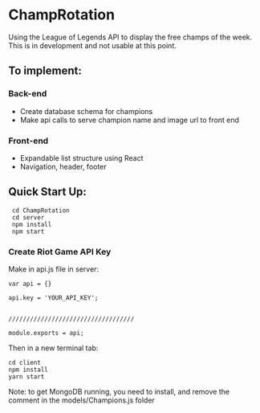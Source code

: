 # ChampRotation
Using the League of Legends API to display the free champs of the week. 
This is in development and not usable at this point.

## To implement:  

### Back-end  
- Create database schema for champions
- Make api calls to serve champion name and image url to front end

### Front-end

- Expandable list structure using React
- Navigation, header, footer

## Quick Start Up:

```
 cd ChampRotation
 cd server
 npm install
 npm start
```

### Create Riot Game API Key

Make in api.js file in server:
```
var api = {}

api.key = 'YOUR_API_KEY'; 


///////////////////////////////////

module.exports = api;

```

Then in a new terminal tab:

```
cd client
npm install
yarn start
```

Note: to get MongoDB running, you need to install, and remove the comment in the models/Champions.js folder


